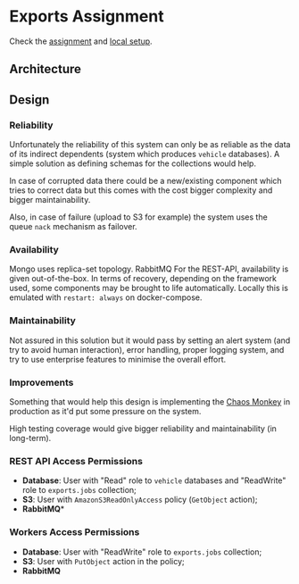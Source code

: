 # Exports Assignment

Check the [assignment](ASSIGNMENT.md) and [local setup](SETUP.md).

## Architecture

## Design
### Reliability
Unfortunately the reliability of this system can only be as reliable as the data of its indirect dependents (system 
which produces `vehicle` databases). A simple solution as defining schemas for the collections would help.

In case of corrupted data there could be a new/existing component which tries to correct data but this comes with the 
cost bigger complexity and bigger maintainability.

Also, in case of failure (upload to S3 for example) the system uses the queue `nack` mechanism as failover.

### Availability
Mongo uses replica-set topology.
RabbitMQ
For the REST-API, availability is given out-of-the-box.
In terms of recovery, depending on the framework used, some components may be brought to life automatically. Locally
this is emulated with `restart: always` on docker-compose.

### Maintainability
Not assured in this solution but it would pass by setting an alert system (and try to avoid human interaction), error 
handling, proper logging system, and try to use enterprise features to minimise the overall effort.

### Improvements
Something that would help this design is implementing the [Chaos Monkey](https://github.com/Netflix/chaosmonkey) in
production as it'd put some pressure on the system.

High testing coverage would give bigger reliability and maintainability (in long-term).
  
### REST API Access Permissions
* **Database**: User with "Read" role to `vehicle` databases and "ReadWrite" role to `exports.jobs` collection;
* **S3**: User with `AmazonS3ReadOnlyAccess` policy (`GetObject` action);
* **RabbitMQ***

### Workers Access Permissions
* **Database**: User with "ReadWrite" role to `exports.jobs` collection;
* **S3**: User with `PutObject` action in the policy;
* **RabbitMQ**